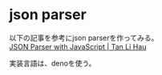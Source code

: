 # json parser

以下の記事を参考にjson parserを作ってみる。  
[JSON Parser with JavaScript | Tan Li Hau](https://lihautan.com/json-parser-with-javascript/)  

実装言語は、denoを使う。
